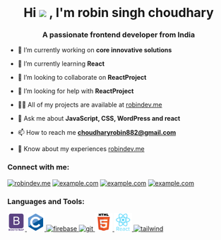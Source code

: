 <h1 align="center">Hi <img src="https://raw.githubusercontent.com/MartinHeinz/MartinHeinz/master/wave.gif"style="height:40px; margin-top:20px;" > , I'm robin singh choudhary</h1>
<h3 align="center">A passionate frontend developer from India</h3>

- 🔭 I’m currently working on **core innovative solutions**

- 🌱 I’m currently learning **React**

- 👯 I’m looking to collaborate on **ReactProject**

- 🤝 I’m looking for help with **ReactProject**

- 👨‍💻 All of my projects are available at [robindev.me](robindev.me)

- 💬 Ask me about **JavaScript, CSS, WordPress and react**

- 📫 How to reach me **choudharyrobin882@gmail.com**

- 📄 Know about my experiences [robindev.me](robindev.me)

<h3 align="left">Connect with me:</h3>
<p align="left">
<a href="https://dev.to/robindev.me" target="blank"><img align="center" src="https://cdn.jsdelivr.net/npm/simple-icons@3.0.1/icons/dev-dot-to.svg" alt="robindev.me" height="30" width="40" /></a>
<a href="https://linkedin.com/in/example.com" target="blank"><img align="center" src="https://raw.githubusercontent.com/rahuldkjain/github-profile-readme-generator/master/src/images/icons/Social/linked-in-alt.svg" alt="example.com" height="30" width="40" /></a>
<a href="https://fb.com/example.com" target="blank"><img align="center" src="https://raw.githubusercontent.com/rahuldkjain/github-profile-readme-generator/master/src/images/icons/Social/facebook.svg" alt="example.com" height="30" width="40" /></a>
<a href="https://instagram.com/example.com" target="blank"><img align="center" src="https://raw.githubusercontent.com/rahuldkjain/github-profile-readme-generator/master/src/images/icons/Social/instagram.svg" alt="example.com" height="30" width="40" /></a>
</p>

<h3 align="left">Languages and Tools:</h3>
<p align="left"> <a href="https://getbootstrap.com" target="_blank"> <img src="https://raw.githubusercontent.com/devicons/devicon/master/icons/bootstrap/bootstrap-plain-wordmark.svg" alt="bootstrap" width="40" height="40"/> </a> <a href="https://www.cprogramming.com/" target="_blank"> <img src="https://raw.githubusercontent.com/devicons/devicon/master/icons/c/c-original.svg" alt="c" width="40" height="40"/> </a> <a href="https://firebase.google.com/" target="_blank"> <img src="https://www.vectorlogo.zone/logos/firebase/firebase-icon.svg" alt="firebase" width="40" height="40"/> </a> <a href="https://git-scm.com/" target="_blank"> <img src="https://www.vectorlogo.zone/logos/git-scm/git-scm-icon.svg" alt="git" width="40" height="40"/> </a> <a href="https://www.w3.org/html/" target="_blank"> <img src="https://raw.githubusercontent.com/devicons/devicon/master/icons/html5/html5-original-wordmark.svg" alt="html5" width="40" height="40"/> </a> <a href="https://reactjs.org/" target="_blank"> <img src="https://raw.githubusercontent.com/devicons/devicon/master/icons/react/react-original-wordmark.svg" alt="react" width="40" height="40"/> </a> <a href="https://tailwindcss.com/" target="_blank"> <img src="https://www.vectorlogo.zone/logos/tailwindcss/tailwindcss-icon.svg" alt="tailwind" width="40" height="40"/> </a> </p>
